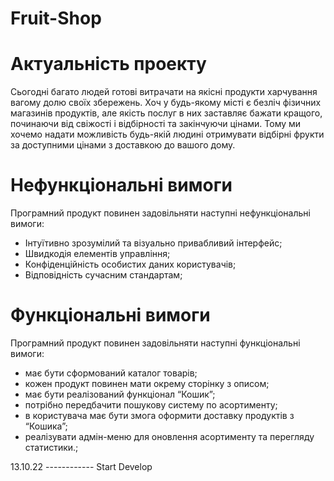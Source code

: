 # Fruit-Shop

# Актуальність проекту 


Сьогодні багато людей готові витрачати на якісні продукти харчування вагому долю своїх збережень.
Хоч у будь-якому місті є безліч фізичних магазинів продуктів, але якість послуг в них заставляє бажати кращого,
починаючи від свіжості і відбірності та закінчуючи цінами. Тому ми хочемо надати можливість 
будь-якій людині отримувати відбірні фрукти за доступними цінами з доставкою до вашого дому. 

# Нефункціональні вимоги 

Програмний продукт повинен задовільняти наступні нефункціональні вимоги: 
-	Інтуїтивно зрозумілий та візуально привабливий інтерфейс;
-	Швидкодія елементів управління;
-	Конфіденційність особистих даних користувачів;
-	Відповідність сучасним стандартам;  


# Функціональні вимоги 

Програмний продукт повинен задовільняти наступні функціональні вимоги:
- має бути сформований каталог товарів;
- кожен продукт повинен мати окрему сторінку з описом;
- має бути реалізований функціонал “Кошик”;
- потрібно передбачити пошукову систему по асортименту;
- в користувача має бути змога оформити доставку продуктів з “Кошика”;
- реалізувати адмін-меню для оновлення асортименту та перегляду статистики.;

13.10.22 ------------ Start Develop

